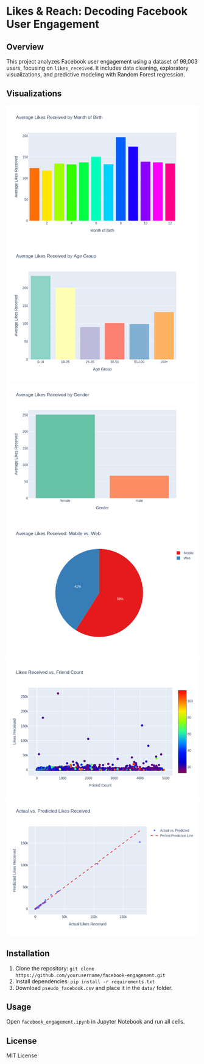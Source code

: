 # Likes & Reach: Decoding Facebook User Engagement

## Overview
This project analyzes Facebook user engagement using a dataset of 99,003 users, focusing on `likes_received`. It includes data cleaning, exploratory visualizations, and predictive modeling with Random Forest regression.

## Visualizations
![Bar Chart: Month of Birth](images/bar_month_birth.png)
![Bar Chart: Age Group](images/bar_age_group.png)
![Bar Chart: Gender](images/bar_gender.png)
![Pie Chart: Mobile vs. Web](images/pie_mobile_web.png)
![Scatter Plot: Likes vs. Friends](images/scatter_likes_friends.png)
![Actual vs. Predicted](images/act_vs_pre.png)

## Installation
1. Clone the repository: `git clone https://github.com/yourusername/facebook-engagement.git`
2. Install dependencies: `pip install -r requirements.txt`
3. Download `pseudo_facebook.csv` and place it in the `data/` folder.

## Usage
Open `facebook_engagement.ipynb` in Jupyter Notebook and run all cells.

## License
MIT License
